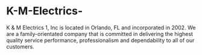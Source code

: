 # K-M-Electrics-
K &amp; M Electrics 1, Inc is located in Orlando, FL and incorporated in 2002. We are a family-orientated company that is committed in delivering the highest quality service performance, professionalism and dependability to all of our customers.
